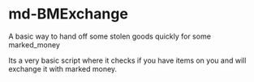 # md-BMExchange
A basic way to hand off some stolen goods quickly for some marked_money

Its a very basic script where it checks if you have items on you and will exchange it with marked money.
